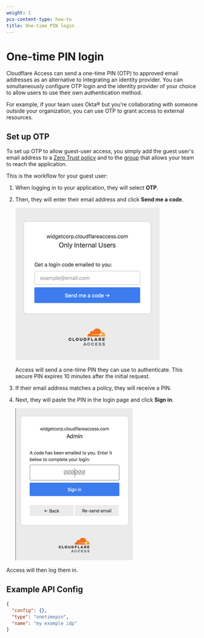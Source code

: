 ```yaml
---
weight: 1
pcx-content-type: how-to
title: One-time PIN login
---
```


# One-time PIN login

Cloudflare Access can send a one-time PIN (OTP) to approved email addresses as an alternative to integrating an identity provider. You can simultaneously configure OTP login and the identity provider of your choice to allow users to use their own authentication method.

For example, if your team uses Okta® but you’re collaborating with someone outside your organization, you can use OTP to grant access to external resources.

## Set up OTP

To set up OTP to allow guest-user access, you simply add the guest user's email address to a [Zero Trust policy](/cloudflare-one/policies/zero-trust/policy-management/#add-a-policy) and to the [group](/cloudflare-one/identity/users/groups/) that allows your team to reach the application.

This is the workflow for your guest user:

1.  When logging in to your application, they will select **OTP**.

2.  Then, they will enter their email address and click **Send me a code**.

    ![Login page](../static/documentation/identity/otp/otp1.png)

    Access will send a one-time PIN they can use to authenticate. This secure PIN expires 10 minutes after the initial request.

3.  If their email address matches a policy, they will receive a PIN.

4.  Next, they will paste the PIN in the login page and click **Sign in**.

    ![PIN field](../static/documentation/identity/otp/otp2.png)

Access will then log them in.

## Example API Config

```json
{
  "config": {},
  "type": "onetimepin",
  "name": "my example idp"
}
```

